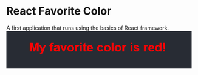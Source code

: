 # React Favorite Color
A first application that runs using the basics of React framework.
![image](image.png)
